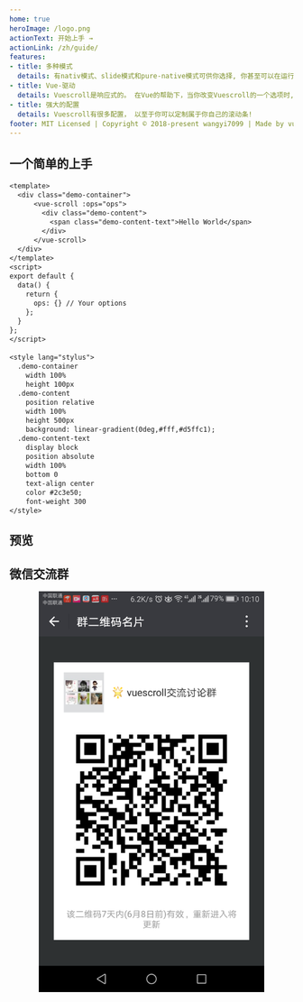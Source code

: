 ```yaml
---
home: true
heroImage: /logo.png
actionText: 开始上手 →
actionLink: /zh/guide/
features:
- title: 多种模式
  details: 有nativ模式、slide模式和pure-native模式可供你选择, 你甚至可以在运行期间切换它们。
- title: Vue-驱动
  details: Vuescroll是响应式的。 在Vue的帮助下，当你改变Vuescroll的一个选项时, 你能够立刻看到变化。
- title: 强大的配置
  details: Vuescroll有很多配置， 以至于你可以定制属于你自己的滚动条!
footer: MIT Licensed | Copyright © 2018-present wangyi7099 | Made by vuepress
---
```


## 一个简单的上手

```vue
<template>
  <div class="demo-container">
      <vue-scroll :ops="ops">
        <div class="demo-content">
          <span class="demo-content-text">Hello World</span>
        </div>
      </vue-scroll>
  </div>
</template>
<script>
export default {
  data() {
    return {
      ops: {} // Your options
    };
  }
};
</script>

<style lang="stylus">
  .demo-container
    width 100%
    height 100px
  .demo-content
    position relative
    width 100%
    height 500px
    background: linear-gradient(0deg,#fff,#d5ffc1);
  .demo-content-text
    display block
    position absolute
    width 100%
    bottom 0
    text-align center
    color #2c3e50;
    font-weight 300
</style>
```

## 预览

<ClientOnly>
<IndexDemo />
</ClientOnly>

## 微信交流群

<p align="center">
  <img src="https://github.com/wangyi7099/pictureCdn/blob/master/allPic/vuescroll/wx.png?raw=true" width="400">
</p>
